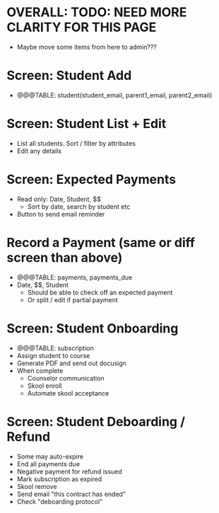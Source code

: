 # OVERALL: TODO: NEED MORE CLARITY FOR THIS PAGE
- Maybe move some items from here to admin???

# Screen: Student Add
- @@@TABLE: student(student_email, parent1_email, parent2_email)

# Screen: Student List + Edit
- List all students. Sort / filter by attributes
- Edit any details

# Screen: Expected Payments
- Read only: Date, Student, $$
    - Sort by date, search by student etc
- Button to send email reminder

# Record a Payment (same or diff screen than above)
- @@@TABLE: payments, payments_due
- Date, $$, Student
    - Should be able to check off an expected payment
    - Or split / edit if partial payment

# Screen: Student Onboarding
- @@@TABLE: subscription
- Assign student to course
- Generate PDF and send out docusign
- When complete
    - Counselor communication
    - Skool enroll
    - Automate skool acceptance

# Screen: Student Deboarding / Refund
- Some may auto-expire
- End all payments due
- Negative payment for refund issued
- Mark subscription as expired
- Skool remove
- Send email "this contract has ended"
- Check "deboarding protocol"